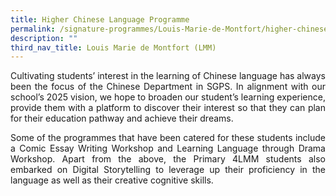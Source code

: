 ```yaml
---
title: Higher Chinese Language Programme
permalink: /signature-programmes/Louis-Marie-de-Montfort/higher-chinese-language-programme/
description: ""
third_nav_title: Louis Marie de Montfort (LMM)
---
```

<p align="justify">
Cultivating students’ interest in the learning of Chinese language has always been the focus of the Chinese Department in SGPS. In alignment with our school’s 2025 vision, we hope to broaden our student’s learning experience, provide them with a platform to discover their interest so that they can plan for their education pathway and achieve their dreams. 
</p>

<p align="justify">
Some of the programmes that have been catered for these students include a Comic Essay Writing Workshop and Learning Language through Drama Workshop. Apart from the above, the Primary 4LMM students also embarked on Digital Storytelling to leverage up their proficiency in the language as well as their creative cognitive skills.
</p>